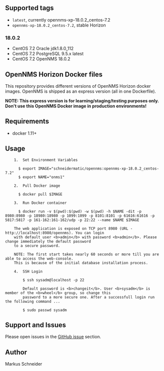 
## Supported tags

* `latest`, currently opennms-xp-18.0.2_centos-7.2
* `opennms-xp-18.0.2_centos-7.2`, stable Horizon

### 18.0.2

* CentOS 7.2 Oracle jdk1.8.0_112
* CentOS 7.2 PostgreSQL 9.5.x latest
* CentOS 7.2 OpenNMS 18.0.2

## OpenNMS Horizon Docker files

This repository provides different versions of OpenNMS Horizon docker images.
OpenNMS is shipped as an express version (all in one Dockerfile). 

**NOTE: This express version is for learning/staging/testing purposes only.** 
**Don't use this OpenNMS Docker image in production environments!**

## Requirements

* docker 1.11+

## Usage

```
    1.  Set Environment Variables

      $ export IMAGE="schneidermatic/opennms:opennms-xp-18.0.2_centos-7.2"
      $ export NAME="onms1"

    2.  Pull Docker image  

      $ docker pull $IMAGE

    3.  Run Docker container

      $ docker run -v $(pwd):$(pwd) -w $(pwd) -h $NAME -dit -p 8980:8980 -p 18980:18980 -p 1099:1099 -p 8101:8101 -p 61616:61616 -p 5817:5817 -p 161-162:161-162/udp -p 22:22 --name $NAME $IMAGE

    The web application is exposed on TCP port 8980 (URL - http://localhost:8980/opennms). You can login
    with default user <b>admin</b> with password <b>admin</b>. Please change immediately the default password
    to a secure password.

    NOTE: The first start takes nearly 60 seconds or more till you are able to access the web-console. 
    This is because of the initial database installation process.

    4.  SSH Login
        
        $ ssh sysadm@localhost -p 22 

        Default password is <b>changeit</b>. User <b>sysadm</b> is member of the <b>wheel</b> group, so change this
        password to a more secure one. After a successfull login run the following command ...

        $ sudo passwd sysadm

```

## Support and Issues

Please open issues in the [GitHub issue](https://github.com/schneidermatic/opennms-dockerfiles/issues) section.

## Author
Markus Schneider
